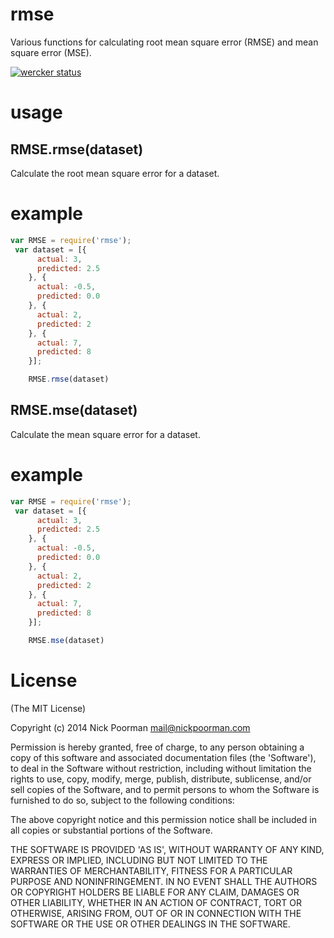 # rmse

Various functions for calculating root mean square error (RMSE) and mean square error (MSE).

[![wercker status](https://app.wercker.com/status/fac2afbefd9552dcc13f61b13f3b7636/s "wercker status")](https://app.wercker.com/project/bykey/fac2afbefd9552dcc13f61b13f3b7636)

# usage
## RMSE.rmse(dataset)

Calculate the root mean square error for a dataset.

# example

```javascript
var RMSE = require('rmse');
 var dataset = [{
      actual: 3,
      predicted: 2.5
    }, {
      actual: -0.5,
      predicted: 0.0
    }, {
      actual: 2,
      predicted: 2
    }, {
      actual: 7,
      predicted: 8
    }];

    RMSE.rmse(dataset)
```


## RMSE.mse(dataset)

Calculate the mean square error for a dataset.

# example

```javascript
var RMSE = require('rmse');
 var dataset = [{
      actual: 3,
      predicted: 2.5
    }, {
      actual: -0.5,
      predicted: 0.0
    }, {
      actual: 2,
      predicted: 2
    }, {
      actual: 7,
      predicted: 8
    }];

    RMSE.mse(dataset)
```


# License

(The MIT License)

Copyright (c) 2014 Nick Poorman <mail@nickpoorman.com>

Permission is hereby granted, free of charge, to any person obtaining a copy of this software and associated documentation files (the 'Software'), to deal in the Software without restriction, including without limitation the rights to use, copy, modify, merge, publish, distribute, sublicense, and/or sell copies of the Software, and to permit persons to whom the Software is furnished to do so, subject to the following conditions:

The above copyright notice and this permission notice shall be included in all copies or substantial portions of the Software.

THE SOFTWARE IS PROVIDED 'AS IS', WITHOUT WARRANTY OF ANY KIND, EXPRESS OR IMPLIED, INCLUDING BUT NOT LIMITED TO THE WARRANTIES OF MERCHANTABILITY, FITNESS FOR A PARTICULAR PURPOSE AND NONINFRINGEMENT. IN NO EVENT SHALL THE AUTHORS OR COPYRIGHT HOLDERS BE LIABLE FOR ANY CLAIM, DAMAGES OR OTHER LIABILITY, WHETHER IN AN ACTION OF CONTRACT, TORT OR OTHERWISE, ARISING FROM, OUT OF OR IN CONNECTION WITH THE SOFTWARE OR THE USE OR OTHER DEALINGS IN THE SOFTWARE.
